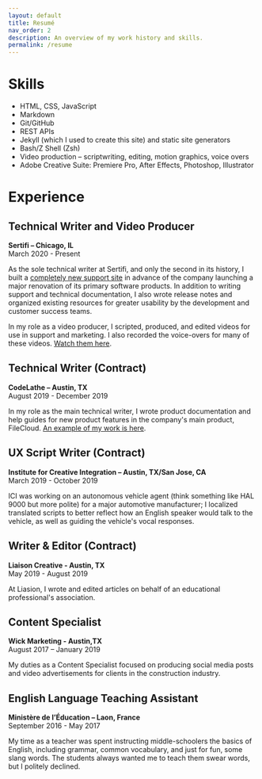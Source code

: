 ```yaml
---
layout: default
title: Resumé
nav_order: 2
description: An overview of my work history and skills.
permalink: /resume
---
```

# Skills

* HTML, CSS, JavaScript
* Markdown
* Git/GitHub
* REST APIs
* Jekyll (which I used to create this site) and static site generators
* Bash/Z Shell (Zsh)
* Video production – scriptwriting, editing, motion graphics, voice overs
* Adobe Creative Suite: Premiere Pro, After Effects, Photoshop, Illustrator


# Experience
## Technical Writer and Video Producer
**Sertifi – Chicago, IL** \
March 2020 - Present

As the sole technical writer at Sertifi, and only the second in its history, I built a [completely new support site](https://supportcenter.sertifi.com) in advance of the company launching a major renovation of its primary software products. In addition to writing support and technical documentation, I also wrote release notes and organized existing resources for greater usability by the development and customer success teams.

In my role as a video producer, I scripted, produced, and edited videos for use in support and marketing. I also recorded the voice-overs for many of these videos. [Watch them here](portfolio).


## Technical Writer (Contract)
**CodeLathe – Austin, TX** \
August 2019 - December 2019

In my role as the main technical writer, I wrote product documentation and help guides for new product features in the company's main product, FileCloud. [An example of my work is here](https://www.filecloud.com/supportdocs/fcdoc/latest/online/filecloud-administrator-guide/governance-setup/smart-classification).

## UX Script Writer (Contract)
**Institute for Creative Integration – Austin, TX/San Jose, CA** \
March 2019 - October 2019

ICI was working on an autonomous vehicle agent (think something like HAL 9000 but more polite) for a major automotive manufacturer; I localized translated scripts to better reflect how an English speaker would talk to the vehicle, as well as guiding the vehicle's vocal responses.

## Writer & Editor (Contract)
**Liaison Creative - Austin, TX** \
May 2019 - August 2019

At Liasion, I wrote and edited articles on behalf of an educational professional's association.

## Content Specialist
**Wick Marketing - Austin,TX** \
August 2017 – January 2019

My duties as a Content Specialist focused on producing social media posts and video advertisements for clients in the construction industry.


## English Language Teaching Assistant
**Ministère de l’Éducation – Laon, France** \
September 2016 - May 2017

My time as a teacher was spent instructing middle-schoolers the basics of English, including grammar, common vocabulary, and just for fun, some slang words. The students always wanted me to teach them swear words, but I politely declined.